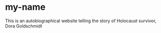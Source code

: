 # my-name
This is an autobiographical website telling the story of Holocaust survivor, Dora Goldschmidt
